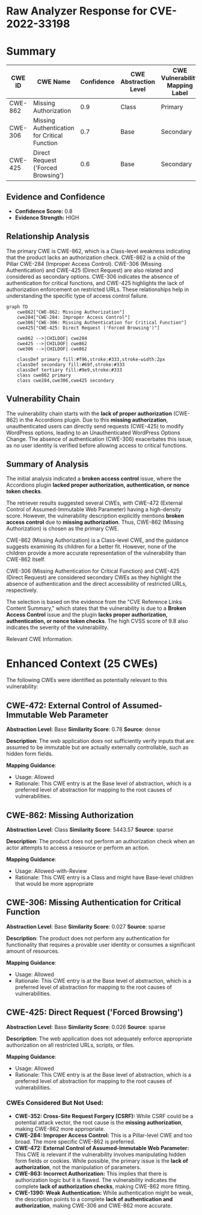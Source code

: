 # Raw Analyzer Response for CVE-2022-33198

# Summary
| CWE ID | CWE Name | Confidence | CWE Abstraction Level | CWE Vulnerability Mapping Label | CWE-Vulnerability Mapping Notes |
|---|---|---|---|---|---|
| CWE-862 | Missing Authorization | 0.9 | Class | Primary | Allowed-with-Review |
| CWE-306 | Missing Authentication for Critical Function | 0.7 | Base | Secondary | Allowed |
| CWE-425 | Direct Request ('Forced Browsing') | 0.6 | Base | Secondary | Allowed |

## Evidence and Confidence

*   **Confidence Score:** 0.8
*   **Evidence Strength:** HIGH

## Relationship Analysis
The primary CWE is CWE-862, which is a Class-level weakness indicating that the product lacks an authorization check. CWE-862 is a child of the Pillar CWE-284 (Improper Access Control). CWE-306 (Missing Authentication) and CWE-425 (Direct Request) are also related and considered as secondary options. CWE-306 indicates the absence of authentication for critical functions, and CWE-425 highlights the lack of authorization enforcement on restricted URLs. These relationships help in understanding the specific type of access control failure.

```mermaid
graph TD
    cwe862["CWE-862: Missing Authorization"]
    cwe284["CWE-284: Improper Access Control"]
    cwe306["CWE-306: Missing Authentication for Critical Function"]
    cwe425["CWE-425: Direct Request ('Forced Browsing')"]
    
    cwe862 -->|CHILDOF| cwe284
    cwe425 -->|CHILDOF| cwe862
    cwe306 -->|CHILDOF| cwe862
    
    classDef primary fill:#f96,stroke:#333,stroke-width:2px
    classDef secondary fill:#69f,stroke:#333
    classDef tertiary fill:#9e9,stroke:#333
    class cwe862 primary
    class cwe284,cwe306,cwe425 secondary
```

## Vulnerability Chain
The vulnerability chain starts with the **lack of proper authorization** (CWE-862) in the Accordions plugin. Due to this **missing authorization**, unauthenticated users can directly send requests (CWE-425) to modify WordPress options, leading to an Unauthenticated WordPress Options Change. The absence of authentication (CWE-306) exacerbates this issue, as no user identity is verified before allowing access to critical functions.

## Summary of Analysis
The initial analysis indicated a **broken access control** issue, where the Accordions plugin **lacked proper authorization, authentication, or nonce token checks**.

The retriever results suggested several CWEs, with CWE-472 (External Control of Assumed-Immutable Web Parameter) having a high-density score. However, the vulnerability description explicitly mentions **broken access control** due to **missing authorization**. Thus, CWE-862 (Missing Authorization) is chosen as the primary CWE.

CWE-862 (Missing Authorization) is a Class-level CWE, and the guidance suggests examining its children for a better fit. However, none of the children provide a more accurate representation of the vulnerability than CWE-862 itself.

CWE-306 (Missing Authentication for Critical Function) and CWE-425 (Direct Request) are considered secondary CWEs as they highlight the absence of authentication and the direct accessibility of restricted URLs, respectively.

The selection is based on the evidence from the "CVE Reference Links Content Summary," which states that the vulnerability is due to a **Broken Access Control** issue and the plugin **lacks proper authorization, authentication, or nonce token checks**. The high CVSS score of 9.8 also indicates the severity of the vulnerability.

Relevant CWE Information:

# Enhanced Context (25 CWEs)
The following CWEs were identified as potentially relevant to this vulnerability:

## CWE-472: External Control of Assumed-Immutable Web Parameter
**Abstraction Level**: Base
**Similarity Score**: 0.78
**Source**: dense

**Description**:
The web application does not sufficiently verify inputs that are assumed to be immutable but are actually externally controllable, such as hidden form fields.

**Mapping Guidance**:
- Usage: Allowed
- Rationale: This CWE entry is at the Base level of abstraction, which is a preferred level of abstraction for mapping to the root causes of vulnerabilities.

## CWE-862: Missing Authorization
**Abstraction Level**: Class
**Similarity Score**: 5443.57
**Source**: sparse

**Description**:
The product does not perform an authorization check when an actor attempts to access a resource or perform an action.

**Mapping Guidance**:
- Usage: Allowed-with-Review
- Rationale: This CWE entry is a Class and might have Base-level children that would be more appropriate

## CWE-306: Missing Authentication for Critical Function
**Abstraction Level**: Base
**Similarity Score**: 0.027
**Source**: sparse

**Description**:
The product does not perform any authentication for functionality that requires a provable user identity or consumes a significant amount of resources.

**Mapping Guidance**:
- Usage: Allowed
- Rationale: This CWE entry is at the Base level of abstraction, which is a preferred level of abstraction for mapping to the root causes of vulnerabilities.

## CWE-425: Direct Request ('Forced Browsing')
**Abstraction Level**: Base
**Similarity Score**: 0.026
**Source**: sparse

**Description**:
The web application does not adequately enforce appropriate authorization on all restricted URLs, scripts, or files.

**Mapping Guidance**:
- Usage: Allowed
- Rationale: This CWE entry is at the Base level of abstraction, which is a preferred level of abstraction for mapping to the root causes of vulnerabilities.

### CWEs Considered But Not Used:

*   **CWE-352: Cross-Site Request Forgery (CSRF):** While CSRF could be a potential attack vector, the root cause is the **missing authorization**, making CWE-862 more appropriate.
*   **CWE-284: Improper Access Control:** This is a Pillar-level CWE and too broad. The more specific CWE-862 is preferred.
*   **CWE-472: External Control of Assumed-Immutable Web Parameter:** This CWE is relevant if the vulnerability involves manipulating hidden form fields or cookies. While possible, the primary issue is the **lack of authorization**, not the manipulation of parameters.
*   **CWE-863: Incorrect Authorization:** This implies that there is authorization logic but it is flawed. The vulnerability indicates the complete **lack of authorization checks**, making CWE-862 more fitting.
*   **CWE-1390: Weak Authentication:** While authentication might be weak, the description points to a complete **lack of authentication and authorization**, making CWE-306 and CWE-862 more accurate.